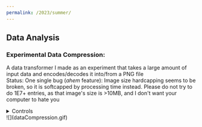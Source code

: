 ```yaml
---
permalink: /2023/summer/
---
```

## Data Analysis
### Experimental Data Compression:
A data transformer I made as an experiment that takes a large amount of input data and encodes/decodes it into/from a PNG file  
Status: One single bug (*ahem* feature): Image size hardcapping seems to be broken, so it is softcapped by processing time instead. Please do not try to do 1E7+ entries, as that image's size is >10MB, and I don't want your computer to hate you
<details>
    <summary>Controls</summary>
    <p>
    &emsp;To Run: dotnet run --project ./2023/Summer/DataAnalysis/experimental_data_compression/experimental_data_compression.csproj
    </p>
</details>
![](dataCompression.gif)

<h2>&emsp;</h2>